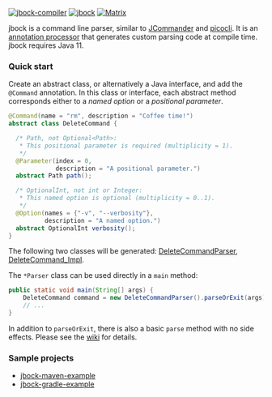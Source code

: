 [![jbock-compiler](https://maven-badges.herokuapp.com/maven-central/io.github.jbock-java/jbock-compiler/badge.svg?color=grey&subject=jbock-compiler)](https://maven-badges.herokuapp.com/maven-central/io.github.jbock-java/jbock-compiler)
[![jbock](https://maven-badges.herokuapp.com/maven-central/io.github.jbock-java/jbock/badge.svg?subject=jbock)](https://maven-badges.herokuapp.com/maven-central/io.github.jbock-java/jbock)
[![Matrix][matrix-badge]][matrix-link]

jbock is a command line parser, similar to [JCommander](https://jcommander.org/)
and [picocli](https://github.com/remkop/picocli).
It is an
[annotation processor](https://openjdk.java.net/groups/compiler/processing-code.html)
that generates custom parsing code at compile time. jbock requires Java 11.

### Quick start

Create an abstract class, or alternatively a Java interface,
and add the `@Command` annotation.
In this class or interface, each abstract method corresponds either to a *named option* or a *positional parameter*.

````java
@Command(name = "rm", description = "Coffee time!")
abstract class DeleteCommand {

  /* Path, not Optional<Path>:
   * This positional parameter is required (multiplicity = 1).
   */
  @Parameter(index = 0,
             description = "A positional parameter.")
  abstract Path path();

  /* OptionalInt, not int or Integer:
   * This named option is optional (multiplicity = 0..1).
   */
  @Option(names = {"-v", "--verbosity"},
          description = "A named option.")
  abstract OptionalInt verbosity();
}
````

The following two classes will be generated:
[DeleteCommandParser](https://github.com/jbock-java/jbock-docgen/blob/master/src/main/java/com/example/hello/DeleteCommandParser.java),
[DeleteCommand_Impl](https://github.com/jbock-java/jbock-docgen/blob/master/src/main/java/com/example/hello/DeleteCommand_Impl.java).

The `*Parser` class can be used directly in a `main` method:

````java
public static void main(String[] args) {
    DeleteCommand command = new DeleteCommandParser().parseOrExit(args);
    // ...
}

````

In addition to `parseOrExit`, there is also a basic `parse` method with no side effects.
Please see the [wiki](https://github.com/h908714124/jbock/wiki) for details.

### Sample projects

* [jbock-maven-example](https://github.com/jbock-java/jbock-maven-example)
* [jbock-gradle-example](https://github.com/jbock-java/jbock-gradle-example)

[matrix-badge]: http://strk.kbt.io/tmp/matrix_badge.svg
[matrix-link]: https://matrix.to/#/!ECsDheDcxxNFZWEJbl:matrix.org?via=matrix.org
